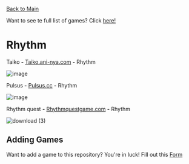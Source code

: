 [Back to Main](/../main/README.md)

Want to see te full list of games? Click [here!](/../main/Categories/All-Games-List.md)

# Rhythm

Taiko **-** <a href="https://taiko.ani-nya.com/">Taiko.ani-nya.com</a> **-** Rhythm 

![image](https://github.com/Zryak/Open-Games/assets/152645699/7f5e2999-73de-422a-9ab5-6f836f2b0907)

Pulsus **-** <a href="https://www.pulsus.cc/play/">Pulsus.cc</a> **-** Rhythm 

![image](https://github.com/Zryak/Open-Games/assets/152645699/8dd53c05-301c-48a9-96c7-e6093bc18241)

Rhythm quest **-** <a href="https://rhythmquestgame.com/demo/rhythm-quest-demo.html">Rhythmquestgame.com</a> **-** Rhythm 

![download (3)](https://github.com/Zryak/Open-Games/assets/152645699/227a02e2-8fb4-43cf-aa68-bc1e07f75d5b)

## Adding Games
Want to add a game to this repository? You're in luck! Fill out this [Form](https://github.com/Zryak/Open-Games/issues/new?assignees=zryak&labels=game%2Cwebsite%2Cadd+game&projects=&template=WebsiteRequest.yml&title=%5BGame%5D%3A+I+want+)
